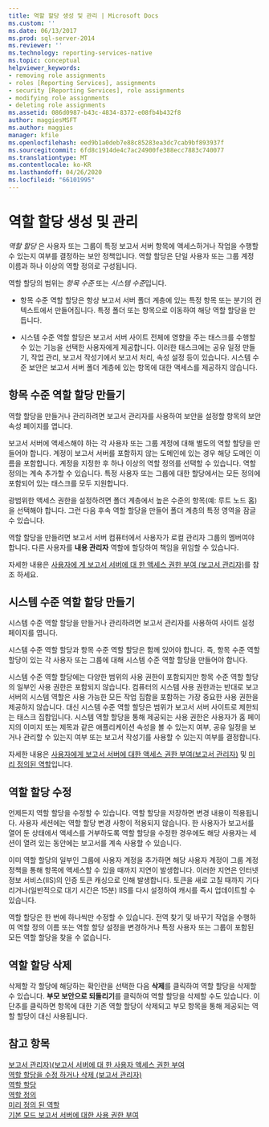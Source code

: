 ```yaml
---
title: 역할 할당 생성 및 관리 | Microsoft Docs
ms.custom: ''
ms.date: 06/13/2017
ms.prod: sql-server-2014
ms.reviewer: ''
ms.technology: reporting-services-native
ms.topic: conceptual
helpviewer_keywords:
- removing role assignments
- roles [Reporting Services], assignments
- security [Reporting Services], role assignments
- modifying role assignments
- deleting role assignments
ms.assetid: 086d0987-b43c-4834-8372-e08fb4b432f8
author: maggiesMSFT
ms.author: maggies
manager: kfile
ms.openlocfilehash: eed9b1a0deb7e88c85283ea3dc7cab9bf893937f
ms.sourcegitcommit: 6fd8c1914de4c7ac24900fe388ecc7883c740077
ms.translationtype: MT
ms.contentlocale: ko-KR
ms.lasthandoff: 04/26/2020
ms.locfileid: "66101995"
---
```

# <a name="create-and-manage-role-assignments"></a>역할 할당 생성 및 관리
  *역할 할당* 은 사용자 또는 그룹이 특정 보고서 서버 항목에 액세스하거나 작업을 수행할 수 있는지 여부를 결정하는 보안 정책입니다. 역할 할당은 단일 사용자 또는 그룹 계정 이름과 하나 이상의 역할 정의로 구성됩니다.  
  
 역할 할당의 범위는 *항목 수준* 또는 *시스템 수준*입니다.  
  
-   항목 수준 역할 할당은 항상 보고서 서버 폴더 계층에 있는 특정 항목 또는 분기의 컨텍스트에서 만들어집니다. 특정 폴더 또는 항목으로 이동하여 해당 역할 할당을 만듭니다.  
  
-   시스템 수준 역할 할당은 보고서 서버 사이트 전체에 영향을 주는 태스크를 수행할 수 있는 기능을 선택한 사용자에게 제공합니다. 이러한 태스크에는 공유 일정 만들기, 작업 관리, 보고서 작성기에서 보고서 처리, 속성 설정 등이 있습니다. 시스템 수준 보안은 보고서 서버 폴더 계층에 있는 항목에 대한 액세스를 제공하지 않습니다.  
  
## <a name="creating-an-item-level-role-assignment"></a>항목 수준 역할 할당 만들기  
 역할 할당을 만들거나 관리하려면 보고서 관리자를 사용하여 보안을 설정할 항목의 보안 속성 페이지를 엽니다.  
  
 보고서 서버에 액세스해야 하는 각 사용자 또는 그룹 계정에 대해 별도의 역할 할당을 만들어야 합니다. 계정이 보고서 서버를 포함하지 않는 도메인에 있는 경우 해당 도메인 이름을 포함합니다. 계정을 지정한 후 하나 이상의 역할 정의를 선택할 수 있습니다. 역할 정의는 계속 추가할 수 있습니다. 특정 사용자 또는 그룹에 대한 할당에서는 모든 정의에 포함되어 있는 태스크를 모두 지원합니다.  
  
 광범위한 액세스 권한을 설정하려면 폴더 계층에서 높은 수준의 항목(예: 루트 노드 홈)을 선택해야 합니다. 그런 다음 후속 역할 할당을 만들어 폴더 계층의 특정 영역을 잠글 수 있습니다.  
  
 역할 할당을 만들려면 보고서 서버 컴퓨터에서 사용자가 로컬 관리자 그룹의 멤버여야 합니다. 다른 사용자를 **내용 관리자** 역할에 할당하여 책임을 위임할 수 있습니다.  
  
 자세한 내용은 [사용자에 게 보고서 서버에 대 한 액세스 권한 부여 &#40;보고서 관리자&#41;](grant-user-access-to-a-report-server.md)를 참조 하세요.  
  
## <a name="creating-a-system-level-role-assignment"></a>시스템 수준 역할 할당 만들기  
 시스템 수준 역할 할당을 만들거나 관리하려면 보고서 관리자를 사용하여 사이트 설정 페이지를 엽니다.  
  
 시스템 수준 역할 할당과 항목 수준 역할 할당은 함께 있어야 합니다. 즉, 항목 수준 역할 할당이 있는 각 사용자 또는 그룹에 대해 시스템 수준 역할 할당을 만들어야 합니다.  
  
 시스템 수준 역할 할당에는 다양한 범위의 사용 권한이 포함되지만 항목 수준 역할 할당의 일부인 사용 권한은 포함되지 않습니다. 컴퓨터의 시스템 사용 권한과는 반대로 보고 서버의 시스템 역할은 사용 가능한 모든 작업 집합을 포함하는 가장 중요한 사용 권한을 제공하지 않습니다. 대신 시스템 수준 역할 할당은 범위가 보고서 서버 사이트로 제한되는 태스크 집합입니다. 시스템 역할 할당을 통해 제공되는 사용 권한은 사용자가 홈 페이지의 이미지 또는 제목과 같은 애플리케이션 속성을 볼 수 있는지 여부, 공유 일정을 보거나 관리할 수 있는지 여부 또는 보고서 작성기를 사용할 수 있는지 여부를 결정합니다.  
  
 자세한 내용은 [사용자에게 보고서 서버에 대한 액세스 권한 부여&#40;보고서 관리자&#41;](grant-user-access-to-a-report-server.md) 및 [미리 정의된 역할](role-definitions-predefined-roles.md)입니다.  
  
## <a name="modifying-a-role-assignment"></a>역할 할당 수정  
 언제든지 역할 할당을 수정할 수 있습니다. 역할 할당을 저장하면 변경 내용이 적용됩니다. 사용자 세션에는 역할 할당 변경 사항이 적용되지 않습니다. 한 사용자가 보고서를 열어 둔 상태에서 액세스를 거부하도록 역할 할당을 수정한 경우에도 해당 사용자는 세션이 열려 있는 동안에는 보고서를 계속 사용할 수 있습니다.  
  
 이미 역할 할당의 일부인 그룹에 사용자 계정을 추가하면 해당 사용자 계정이 그룹 계정 정책을 통해 항목에 액세스할 수 있을 때까지 지연이 발생합니다. 이러한 지연은 인터넷 정보 서비스(IIS)의 인증 토큰 캐싱으로 인해 발생합니다. 토큰을 새로 고칠 때까지 기다리거나(일반적으로 대기 시간은 15분) IIS를 다시 설정하여 캐시를 즉시 업데이트할 수 있습니다.  
  
 역할 할당은 한 번에 하나씩만 수정할 수 있습니다. 전역 찾기 및 바꾸기 작업을 수행하여 역할 정의 이름 또는 역할 할당 설정을 변경하거나 특정 사용자 또는 그룹이 포함된 모든 역할 할당을 찾을 수 없습니다.  
  
## <a name="deleting-a-role-assignment"></a>역할 할당 삭제  
 삭제할 각 할당에 해당하는 확인란을 선택한 다음 **삭제**를 클릭하여 역할 할당을 삭제할 수 있습니다. **부모 보안으로 되돌리기**를 클릭하여 역할 할당을 삭제할 수도 있습니다. 이 단추를 클릭하면 항목에 대한 기존 역할 할당이 삭제되고 부모 항목을 통해 제공되는 역할 할당이 대신 사용됩니다.  
  
## <a name="see-also"></a>참고 항목  
 [보고서 관리자&#41;&#40;보고서 서버에 대 한 사용자 액세스 권한 부여](grant-user-access-to-a-report-server.md)   
 [역할 할당을 수정 하거나 삭제 &#40;보고서 관리자&#41;](role-assignments-modify-or-delete.md)   
 [역할 할당](role-assignments.md)   
 [역할 정의](role-definitions.md)   
 [미리 정의 된 역할](role-definitions-predefined-roles.md)   
 [기본 모드 보고서 서버에 대한 사용 권한 부여](granting-permissions-on-a-native-mode-report-server.md)  
  
  
